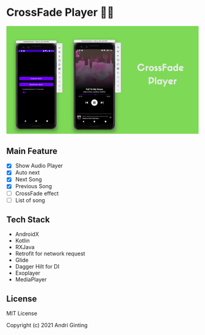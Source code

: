 CrossFade Player :construction_worker::hammer:
=====
<p align="center">
 <img src="/images/crossfade-poster.png"/>
</p>

Main Feature
-------------
- [x] Show Audio Player
- [x] Auto next
- [x] Next Song
- [x] Previous Song
- [ ] CrossFade effect
- [ ] List of song

Tech Stack
----------
* AndroidX
* Kotlin
* RXJava
* Retrofit for network request
* Glide
* Dagger Hilt for DI
* Exoplayer
* MediaPlayer

License
--------
MIT License

Copyright (c) 2021 Andri Ginting